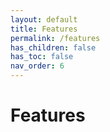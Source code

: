 ```yaml
---
layout: default
title: Features
permalink: /features
has_children: false
has_toc: false
nav_order: 6
---
```


# Features
